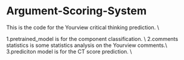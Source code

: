 # Argument-Scoring-System

This is the code for the Yourview critical thinking prediction. \\

1.pretrained_model is for the component classification. \\
2.comments statistics is some statistics analysis on the Yourview comments.\\
3.prediciton model is for the CT score prediction. \\
